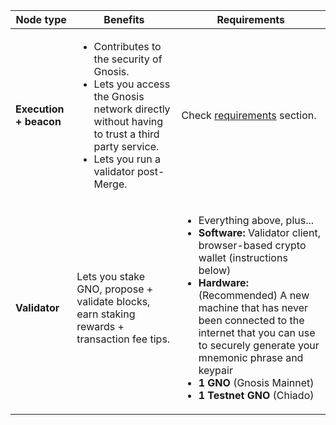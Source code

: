 <table>
  <thead>
    <tr>
        <th style={{minWidth: 180 + 'px'}}>Node type</th> 
        <th>Benefits</th>
        <th>Requirements</th>
    </tr>
  </thead>
  <tbody>
    <tr>
      <td><strong>Execution + beacon</strong></td>
      <td>
      <ul> 
        <li>Contributes to the security of Gnosis.</li>    
        <li>Lets you access the Gnosis network directly without having to trust a third party service.</li> 
        <li>Lets you run a validator post-Merge.</li> 
      </ul> 
      </td>
      <td>
        Check <a href="/node/#requirements" target="_blank">requirements</a> section.
      </td>
    </tr> 
    <tr>
        <td><strong>Validator</strong></td>
        <td>
        Lets you stake GNO, propose + validate blocks, earn staking rewards + transaction fee tips.
        </td>
        <td>
          <ul> 
            <li>Everything above, plus...</li>    
            <li><strong>Software:</strong> Validator client, browser-based crypto wallet (instructions below)</li>   
            <li><strong>Hardware:</strong> (Recommended) A new machine that has never been connected to the internet that you can use to securely generate your mnemonic phrase and keypair</li>     
            <li><strong>1 GNO</strong> (Gnosis Mainnet)</li>
            <li><strong>1 Testnet GNO</strong> (Chiado)</li> 
          </ul> 
        </td>
    </tr>
  </tbody>
</table>